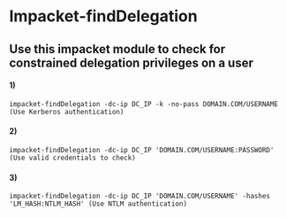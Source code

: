 # Impacket-findDelegation

## Use this impacket module to check for constrained delegation privileges on a user

#### 1) 

    impacket-findDelegation -dc-ip DC_IP -k -no-pass DOMAIN.COM/USERNAME (Use Kerberos authentication)

#### 2) 

    impacket-findDelegation -dc-ip DC_IP 'DOMAIN.COM/USERNAME:PASSWORD' (Use valid credentials to check)

#### 3) 

    impacket-findDelegation -dc-ip DC_IP 'DOMAIN.COM/USERNAME' -hashes 'LM_HASH:NTLM_HASH' (Use NTLM authentication)
